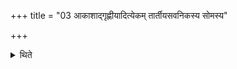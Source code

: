 +++
title = "03 आकाशाद्गृह्णीयादित्येकम् तार्तीयसवनिकस्य सोमस्य"

+++

<details><summary>थिते</summary>

आकाशाद्गृह्णीयादित्येकम् । तार्तीयसवनिकस्य सोमस्य परिशाययेद्यावन्तमेकस्मै चमसगणाय सग्रहायाप्तं मन्येतेत्यपरम् ३
</details>
